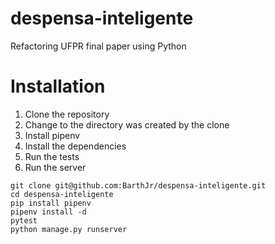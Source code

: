# despensa-inteligente
Refactoring UFPR final paper using Python
# Installation

1. Clone the repository
2. Change to the directory was created by the clone
3. Install pipenv
4. Install the dependencies
5. Run the tests
6. Run the server

``` console
git clone git@github.com:BarthJr/despensa-inteligente.git
cd despensa-inteligente
pip install pipenv
pipenv install -d
pytest
python manage.py runserver
```
